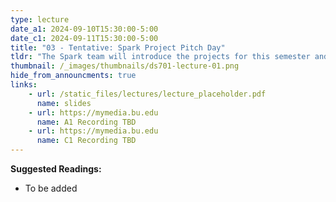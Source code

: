 ```yaml
---
type: lecture
date_a1: 2024-09-10T15:30:00-5:00
date_c1: 2024-09-11T15:30:00-5:00
title: "03 - Tentative: Spark Project Pitch Day"
tldr: "The Spark team will introduce the projects for this semester and what the selection process is."
thumbnail: /_images/thumbnails/ds701-lecture-01.png
hide_from_announcments: true
links: 
    - url: /static_files/lectures/lecture_placeholder.pdf
      name: slides
    - url: https://mymedia.bu.edu
      name: A1 Recording TBD
    - url: https://mymedia.bu.edu
      name: C1 Recording TBD
---
```


**Suggested Readings:**
- To be added

